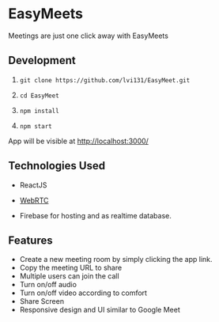 # EasyMeets

Meetings are just one click away with EasyMeets


## Development

1. `git clone https://github.com/lvi131/EasyMeet.git`

2. `cd EasyMeet`

3. `npm install`

4. `npm start`

App will be visible at [http://localhost:3000/](http://localhost:3000/)


## Technologies Used

- ReactJS

- [WebRTC](https://webrtc.org/)

- Firebase for hosting and as realtime database.


## Features

- Create a new meeting room by simply clicking the app link.
- Copy the meeting URL to share
- Multiple users can join the call
- Turn on/off audio
- Turn on/off video according to comfort
- Share Screen
- Responsive design and UI similar to Google Meet




